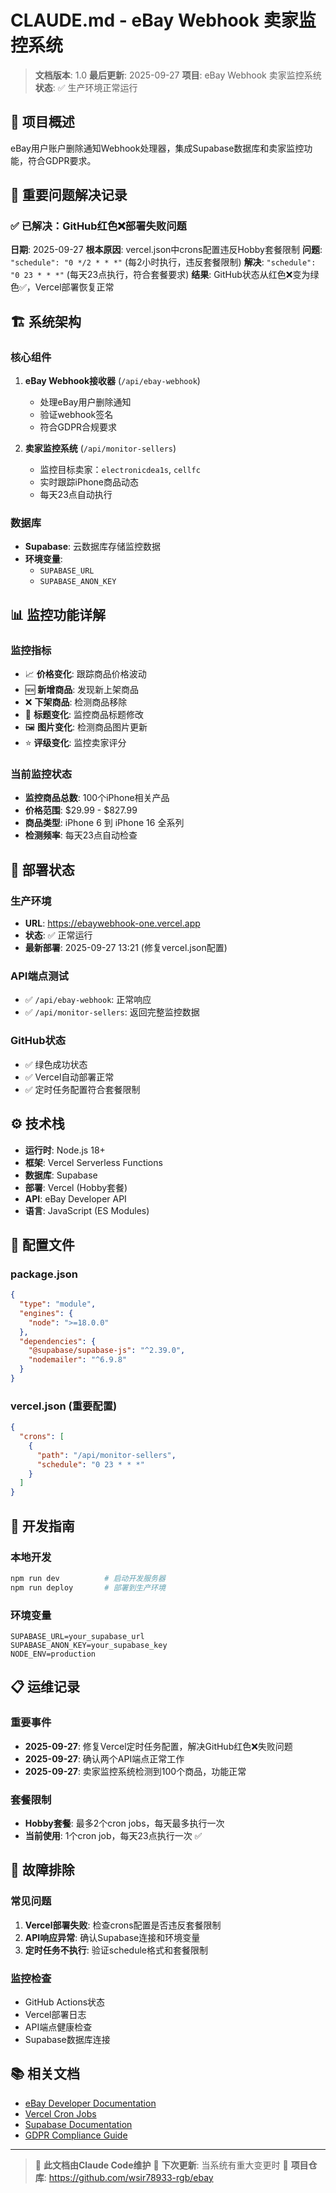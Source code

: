 # CLAUDE.md - eBay Webhook 卖家监控系统

> **文档版本**: 1.0
> **最后更新**: 2025-09-27
> **项目**: eBay Webhook 卖家监控系统
> **状态**: ✅ 生产环境正常运行

## 🎯 项目概述

eBay用户账户删除通知Webhook处理器，集成Supabase数据库和卖家监控功能，符合GDPR要求。

## 🚨 重要问题解决记录

### ✅ **已解决：GitHub红色❌部署失败问题**
**日期**: 2025-09-27
**根本原因**: vercel.json中crons配置违反Hobby套餐限制
**问题**: `"schedule": "0 */2 * * *"` (每2小时执行，违反套餐限制)
**解决**: `"schedule": "0 23 * * *"` (每天23点执行，符合套餐要求)
**结果**: GitHub状态从红色❌变为绿色✅，Vercel部署恢复正常

## 🏗️ 系统架构

### **核心组件**
1. **eBay Webhook接收器** (`/api/ebay-webhook`)
   - 处理eBay用户删除通知
   - 验证webhook签名
   - 符合GDPR合规要求

2. **卖家监控系统** (`/api/monitor-sellers`)
   - 监控目标卖家：`electronicdea1s`, `cellfc`
   - 实时跟踪iPhone商品动态
   - 每天23点自动执行

### **数据库**
- **Supabase**: 云数据库存储监控数据
- **环境变量**:
  - `SUPABASE_URL`
  - `SUPABASE_ANON_KEY`

## 📊 监控功能详解

### **监控指标**
- 📈 **价格变化**: 跟踪商品价格波动
- 🆕 **新增商品**: 发现新上架商品
- ❌ **下架商品**: 检测商品移除
- 📝 **标题变化**: 监控商品标题修改
- 🖼️ **图片变化**: 检测商品图片更新
- ⭐ **评级变化**: 监控卖家评分

### **当前监控状态**
- **监控商品总数**: 100个iPhone相关产品
- **价格范围**: $29.99 - $827.99
- **商品类型**: iPhone 6 到 iPhone 16 全系列
- **检测频率**: 每天23点自动检查

## 🚀 部署状态

### **生产环境**
- **URL**: https://ebaywebhook-one.vercel.app
- **状态**: ✅ 正常运行
- **最新部署**: 2025-09-27 13:21 (修复vercel.json配置)

### **API端点测试**
- ✅ `/api/ebay-webhook`: 正常响应
- ✅ `/api/monitor-sellers`: 返回完整监控数据

### **GitHub状态**
- ✅ 绿色成功状态
- ✅ Vercel自动部署正常
- ✅ 定时任务配置符合套餐限制

## ⚙️ 技术栈

- **运行时**: Node.js 18+
- **框架**: Vercel Serverless Functions
- **数据库**: Supabase
- **部署**: Vercel (Hobby套餐)
- **API**: eBay Developer API
- **语言**: JavaScript (ES Modules)

## 📝 配置文件

### **package.json**
```json
{
  "type": "module",
  "engines": {
    "node": ">=18.0.0"
  },
  "dependencies": {
    "@supabase/supabase-js": "^2.39.0",
    "nodemailer": "^6.9.8"
  }
}
```

### **vercel.json** (重要配置)
```json
{
  "crons": [
    {
      "path": "/api/monitor-sellers",
      "schedule": "0 23 * * *"
    }
  ]
}
```

## 🔧 开发指南

### **本地开发**
```bash
npm run dev          # 启动开发服务器
npm run deploy       # 部署到生产环境
```

### **环境变量**
```env
SUPABASE_URL=your_supabase_url
SUPABASE_ANON_KEY=your_supabase_key
NODE_ENV=production
```

## 📋 运维记录

### **重要事件**
- **2025-09-27**: 修复Vercel定时任务配置，解决GitHub红色❌失败问题
- **2025-09-27**: 确认两个API端点正常工作
- **2025-09-27**: 卖家监控系统检测到100个商品，功能正常

### **套餐限制**
- **Hobby套餐**: 最多2个cron jobs，每天最多执行一次
- **当前使用**: 1个cron job，每天23点执行一次 ✅

## 🐛 故障排除

### **常见问题**
1. **Vercel部署失败**: 检查crons配置是否违反套餐限制
2. **API响应异常**: 确认Supabase连接和环境变量
3. **定时任务不执行**: 验证schedule格式和套餐限制

### **监控检查**
- GitHub Actions状态
- Vercel部署日志
- API端点健康检查
- Supabase数据库连接

## 📚 相关文档

- [eBay Developer Documentation](https://developer.ebay.com)
- [Vercel Cron Jobs](https://vercel.com/docs/cron-jobs)
- [Supabase Documentation](https://supabase.io/docs)
- [GDPR Compliance Guide](https://gdpr-info.eu)

---

> 🤖 **此文档由Claude Code维护**
> 📅 **下次更新**: 当系统有重大变更时
> 🔗 **项目仓库**: https://github.com/wsir78933-rgb/ebay